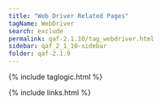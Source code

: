 ```yaml
---
title: "Web Driver Related Pages"
tagName: WebDriver
search: exclude
permalink: qaf-2.1.10/tag_webdriver.html
sidebar: qaf_2_1_10-sidebar
folder: qaf-2.1.9
---
```

{% include taglogic.html %}

{% include links.html %}
